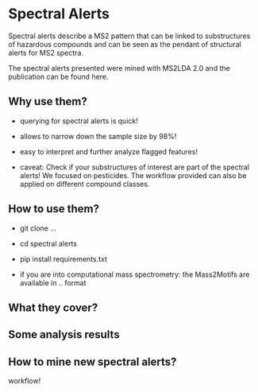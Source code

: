 # Spectral Alerts

Spectral alerts describe a MS2 pattern that can be linked to substructures of hazardous compounds and can be seen as the pendant of structural alerts for MS2 spectra.

The spectral alerts presented were mined with MS2LDA 2.0 and the publication can be found here.

## Why use them?

- querying for spectral alerts is quick!

- allows to narrow down the sample size by 98%!

- easy to interpret and further analyze flagged features!

- caveat: Check if your substructures of interest are part of the spectral alerts! We focused on pesticides. The workflow provided can also be applied on different compound classes.

## How to use them?

- git clone ...

- cd spectral alerts

- pip install requirements.txt

- if you are into computational mass spectrometry: the Mass2Motifs are available in .. format

## What they cover?

## Some analysis results

## How to mine new spectral alerts?

workflow!